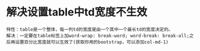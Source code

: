# 解决设置table中td宽度不生效

```
特性：table是一个整体，每一列td的宽度是由一个其中一个最长td的宽度决定的。
解决：一定要在table标签上加word-wrap: break-word; word-break: break-all;之后再设置百分比宽度就可以生效了(获取你用的bootstrap，可以添加col-md-1)
```
